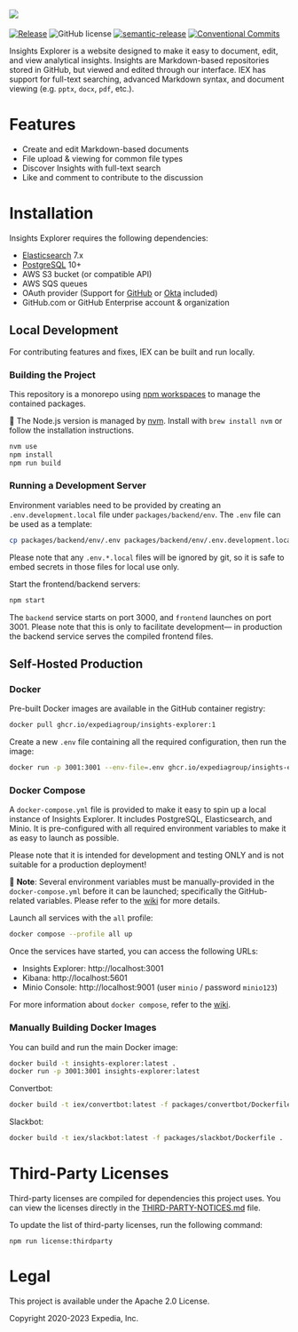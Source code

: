 # ![](/assets/logo/iex-logo-and-name.svg)

[![Release](https://github.com/ExpediaGroup/insights-explorer/actions/workflows/release.yaml/badge.svg)](https://github.com/ExpediaGroup/insights-explorer/actions/workflows/release.yaml)
![GitHub license](https://img.shields.io/github/license/ExpediaGroup/insights-explorer)
[![semantic-release](https://img.shields.io/badge/%20%20%F0%9F%93%A6%F0%9F%9A%80-semantic--release-e10079.svg)](https://github.com/semantic-release/semantic-release)
[![Conventional Commits](https://img.shields.io/badge/Conventional%20Commits-1.0.0-yellow.svg)](https://conventionalcommits.org)

Insights Explorer is a website designed to make it easy to document, edit, and view analytical insights.  Insights are Markdown-based repositories stored in GitHub, but viewed and edited through our interface.  IEX has support for full-text searching, advanced Markdown syntax, and document viewing (e.g. `pptx`, `docx`, `pdf`, etc.).

# Features

* Create and edit Markdown-based documents
* File upload & viewing for common file types
* Discover Insights with full-text search
* Like and comment to contribute to the discussion

# Installation

Insights Explorer requires the following dependencies:

* [Elasticsearch](https://www.elastic.co/elasticsearch/)  7.x
* [PostgreSQL](https://www.postgresql.org/) 10+
* AWS S3 bucket (or compatible API)
* AWS SQS queues
* OAuth provider (Support for [GitHub](https://docs.github.com/en/developers/apps/getting-started-with-apps/about-apps#about-oauth-apps) or [Okta](https://www.okta.com/) included)
* GitHub.com or GitHub Enterprise account & organization

## Local Development

For contributing features and fixes, IEX can be built and run locally.

### Building the Project

This repository is a monorepo using [npm workspaces](https://docs.npmjs.com/cli/v8/using-npm/workspaces) to manage the contained packages.

🚨 The Node.js version is managed by [nvm](https://github.com/nvm-sh/nvm). Install with `brew install nvm` or follow the installation instructions.

```sh
nvm use
npm install
npm run build
```

### Running a Development Server

Environment variables need to be provided by creating an `.env.development.local` file under `packages/backend/env`.  The `.env` file can be used as a template:

```sh
cp packages/backend/env/.env packages/backend/env/.env.development.local
```

Please note that any `.env.*.local` files will be ignored by git, so it is safe to embed secrets in those files for local use only.

Start the frontend/backend servers:

```sh
npm start
```

The `backend` service starts on port 3000, and `frontend` launches on port 3001.  Please note that this is only to facilitate development&mdash; in production the backend service serves the compiled frontend files.

## Self-Hosted Production

### Docker

Pre-built Docker images are available in the GitHub container registry:

```sh
docker pull ghcr.io/expediagroup/insights-explorer:1
```

Create a new `.env` file containing all the required configuration, then run the image:

```sh
docker run -p 3001:3001 --env-file=.env ghcr.io/expediagroup/insights-explorer:1
```

### Docker Compose

A `docker-compose.yml` file is provided to make it easy to spin up a local instance of Insights Explorer.  It includes PostgreSQL, Elasticsearch, and Minio.  It is pre-configured with all required environment variables to make it as easy to launch as possible.

Please note that it is intended for development and testing ONLY and is not suitable for a production deployment!

🎯 **Note**: Several environment variables must be manually-provided in the `docker-compose.yml` before it can be launched; specifically the GitHub-related variables.  Please refer to the [wiki] for more details.

Launch all services with the `all` profile:

```sh
docker compose --profile all up
```

Once the services have started, you can access the following URLs:

- Insights Explorer: http://localhost:3001
- Kibana: http://localhost:5601
- Minio Console: http://localhost:9001 (user `minio` / password `minio123`)

For more information about `docker compose`, refer to the [wiki].

[wiki]: https://github.com/ExpediaGroup/insights-explorer/wiki/Docker#docker-compose

### Manually Building Docker Images

You can build and run the main Docker image:

```sh
docker build -t insights-explorer:latest .
docker run -p 3001:3001 insights-explorer:latest
```

Convertbot:

```sh
docker build -t iex/convertbot:latest -f packages/convertbot/Dockerfile .
```

Slackbot:

```sh
docker build -t iex/slackbot:latest -f packages/slackbot/Dockerfile .
```

# Third-Party Licenses

Third-party licenses are compiled for dependencies this project uses.  You can view the licenses directly in the [THIRD-PARTY-NOTICES.md](./THIRD-PARTY-NOTICES.md) file.

To update the list of third-party licenses, run the following command:

```
npm run license:thirdparty
```

# Legal

This project is available under the Apache 2.0 License.

Copyright 2020-2023 Expedia, Inc.
